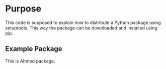 # Purpose
This code is supposed to explain how to distribute a Python package using setuptools. This way the package can be downloaded and installed using pip.

## Example Package
This is Ahmed package.


